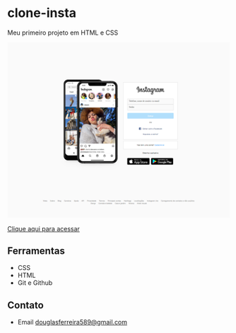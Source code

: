 # clone-insta

Meu primeiro projeto em HTML e CSS

![preview](./127.0.0.1_5500_index.html.png)

[Clique aqui para acessar](https://togaferreira.github.io/clone-insta/)

## Ferramentas

- CSS
- HTML
- Git e Github

## Contato 

- Email douglasferreira589@gmail.com
